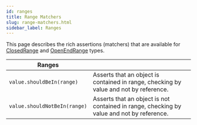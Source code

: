 ```yaml
---
id: ranges
title: Range Matchers
slug: range-matchers.html
sidebar_label: Ranges
---
```


This page describes the rich assertions (matchers) that are available for [ClosedRange](https://kotlinlang.org/docs/ranges.html) and [OpenEndRange](https://kotlinlang.org/docs/ranges.html) types.


| Ranges                       |                                                                                           |
|------------------------------|-------------------------------------------------------------------------------------------|
| `value.shouldBeIn(range)`    | Asserts that an object is contained in range, checking by value and not by reference.     |
| `value.shouldNotBeIn(range)` | Asserts that an object is not contained in range, checking by value and not by reference. |
